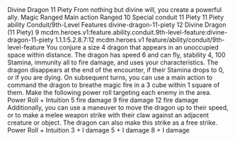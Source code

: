 <ability>
  <name>Divine Dragon</name>
  <cost>11 Piety</cost>
  <flavor>From nothing but divine will, you create a powerful ally.</flavor>
  <keywords>
    <keyword>Magic</keyword>
    <keyword>Ranged</keyword>
  </keywords>
  <type>Main action</type>
  <distance>Ranged 10</distance>
  <target>Special</target>
  <metadata>
    <class>conduit</class>
    <cost>11 Piety</cost>
    <cost_amount>11</cost_amount>
    <cost_resource>Piety</cost_resource>
    <feature_type>ability</feature_type>
    <file_dpath>Conduit/9th-Level Features</file_dpath>
    <item_id>divine-dragon-11-piety</item_id>
    <item_index>12</item_index>
    <item_name>Divine Dragon (11 Piety)</item_name>
    <level>9</level>
    <scc>mcdm.heroes.v1:feature.ability.conduit.9th-level-feature:divine-dragon-11-piety</scc>
    <scdc>1.1.1:5.2.8.7:12</scdc>
    <source>mcdm.heroes.v1</source>
    <type>feature/ability/conduit/9th-level-feature</type>
  </metadata>
  <effects>
    <effect type="mundane">You conjure a size 4 dragon that appears in an unoccupied space within distance. The dragon has speed 6 and can fly, stability 4, 100 Stamina, immunity all to fire damage, and uses your characteristics. The dragon disappears at the end of the encounter, if their Stamina drops to 0, or if you are dying. On subsequent turns, you can use a main action to command the dragon to breathe magic fire in a 3 cube within 1 square of them. Make the following power roll targeting each enemy in the area.</effect>
    <effect type="roll">
      <roll>Power Roll + Intuition</roll>
      <t1>5 fire damage</t1>
      <t2>9 fire damage</t2>
      <t3>12 fire damage</t3>
    </effect>
    <effect type="mundane">Additionally, you can use a maneuver to move the dragon up to their speed, or to make a melee weapon strike with their claw against an adjacent creature or object. The dragon can also make this strike as a free strike.</effect>
    <effect type="roll">
      <roll>Power Roll + Intuition</roll>
      <t1>3 + I damage</t1>
      <t2>5 + I damage</t2>
      <t3>8 + I damage</t3>
    </effect>
  </effects>
</ability>
